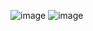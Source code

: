 ![image](https://github.com/user-attachments/assets/f836c828-0a6c-4cdd-b8ef-67c129e4245c)
![image](https://github.com/user-attachments/assets/ca027354-40f8-4a6a-91d8-36a7d526c606)
